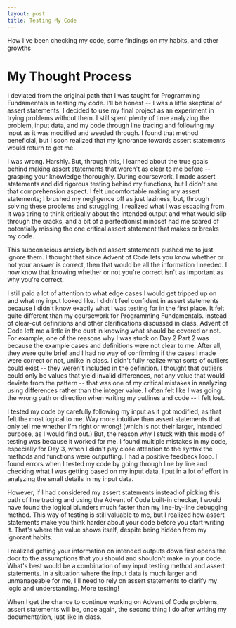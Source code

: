 ```yaml
---
layout: post
title: Testing My Code
---
```

How I've been checking my code, some findings on my habits, and other growths

# My Thought Process

I deviated from the original path that I was taught for Programming Fundamentals in testing my code. I'll be honest -- I was a little skeptical of assert statements. I decided to use my final project as an experiment in trying problems without them. I still spent plenty of time analyzing the problem, input data, and my code through line tracing and following my input as it was modified and weeded through. I found that method beneficial, but I soon realized that my ignorance towards assert statements would return to get me.

I was wrong. Harshly. But, through this, I learned about the true goals behind making assert statements that weren't as clear to me before -- grasping your knowledge thoroughly. During coursework, I made assert statements and did rigorous testing behind my functions, but I didn't see that comprehension aspect. I felt uncomfortable making my assert statements; I brushed my negligence off as just laziness, but, through solving these problems and struggling, I realized what I was escaping from. It was tiring to think critically about the intended output and what would slip through the cracks, and a bit of a perfectionist mindset had me scared of potentially missing the one critical assert statement that makes or breaks my code.

This subconscious anxiety behind assert statements pushed me to just ignore them. I thought that since Advent of Code lets you know whether or not your answer is correct, then that would be all the information I needed. I now know that knowing whether or not you're correct isn't as important as why you're correct. 

I still paid a lot of attention to what edge cases I would get tripped up on and what my input looked like. I didn't feel confident in assert statements because I didn't know exactly what I was testing for in the first place. It felt quite different than my coursework for Programming Fundamentals. Instead of clear-cut definitions and other clarifications discussed in class, Advent of Code left me a little in the dust in knowing what should be covered or not. For example, one of the reasons why I was stuck on Day 2 Part 2 was because the example cases and definitions were not clear to me. After all, they were quite brief and I had no way of confirming if the cases I made were correct or not, unlike in class. I didn't fully realize what sorts of outliers could exist -- they weren't included in the definition. I thought that outliers could only be values that yield invalid differences, not any value that would deviate from the pattern -- that was one of my critical mistakes in analyzing using differences rather than the integer value. I often felt like I was going the wrong path or direction when writing my outlines and code -- I felt lost.

I tested my code by carefully following my input as it got modified, as that felt the most logical to me. Way more intuitive than assert statements that only tell me whether I'm right or wrong! (which is not their larger, intended purpose, as I would find out.) But, the reason why I stuck with this mode of testing was because it worked for me. I found multiple mistakes in my code, especially for Day 3, when I didn't pay close attention to the syntax the methods and functions were outputting. I had a positive feedback loop. I found errors when I tested my code by going through line by line and checking what I was getting based on my input data. I put in a lot of effort in analyzing the small details in my input data.

However, if I had considered my assert statements instead of picking this path of line tracing and using the Advent of Code built-in checker, I would have found the logical blunders much faster than my line-by-line debugging method. This way of testing is still valuable to me, but I realized how assert statements make you think harder about your code before you start writing it. That's where the value shows itself, despite being hidden from my ignorant habits. 

I realized getting your information on intended outputs down first opens the door to the assumptions that you should and shouldn't make in your code. What's best would be a combination of my input testing method and assert statements. In a situation where the input data is much larger and unmanageable for me, I'll need to rely on assert statements to clarify my logic and understanding. More testing!

When I get the chance to continue working on Advent of Code problems, assert statements will be, once again, the second thing I do after writing my documentation, just like in class. 
